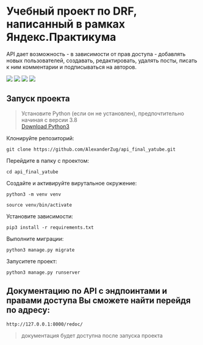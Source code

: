 # Учебный проект по DRF, написанный в рамках Яндекс.Практикума 

API дает возможность - в зависимости от прав доступа - добавлять новых пользователей, создавать, редактировать, удалять посты, писать к ним комментарии и подписываться на авторов.


![](https://img.shields.io/badge/Python-3776AB?style=for-the-badge&logo=python&logoColor=white)
![](https://img.shields.io/badge/django%20rest-ff1709?style=for-the-badge&logo=django&logoColor=white)
![](https://img.shields.io/badge/Django-092E20?style=for-the-badge&logo=django&logoColor=green)
![](https://img.shields.io/badge/SQLite-07405E?style=for-the-badge&logo=sqlite&logoColor=white)

## Запуск проекта

> Установите Python (если он не установлен), предпочтительно начиная с версии 3.8 <br>
> [Download Python3](https://www.python.org/downloads/release/python-3910/)

Клонируйте репозиторий:
```
git clone https://github.com/AlexanderZug/api_final_yatube.git
```
Перейдите в папку с проектом:
```
cd api_final_yatube
```
Создайте и активируйте вирутальное окружение:
```
python3 -m venv venv
```
```
source venv/bin/activate
```
Установите зависимости:
```
pip3 install -r requirements.txt
```
Выполните миграции:
```
python3 manage.py migrate
```
Запуситете проект:
```
python3 manage.py runserver
```

## Документацию по API с эндпоинтами и правами доступа Вы сможете найти перейдя по адресу:
```
http://127.0.0.1:8000/redoc/
```

> документация будет доступна после запуска проекта

